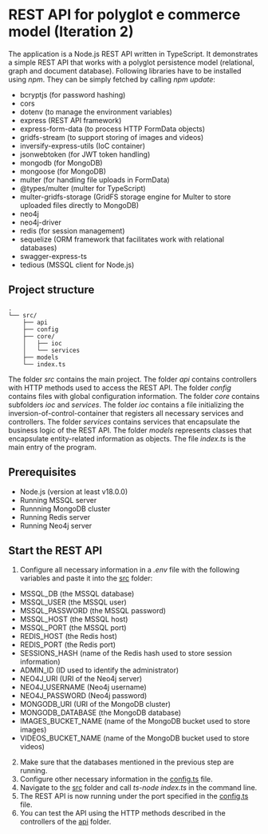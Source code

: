 # REST API for polyglot e commerce model (Iteration 2)
The application is a Node.js REST API written in TypeScript.
It demonstrates a simple REST API that works with a polyglot persistence model (relational, graph and document database).
Following libraries have to be installed using *npm*.
They can be simply fetched by calling *npm update*:

* bcryptjs (for password hashing)
* cors
* dotenv (to manage the environment variables)
* express (REST API framework)
* express-form-data (to process HTTP FormData objects)
* gridfs-stream (to support storing of images and videos)
* inversify-express-utils (IoC container)
* jsonwebtoken (for JWT token handling)
* mongodb (for MongoDB)
* mongoose (for MongoDB)
* multer (for handling file uploads in FormData)
* @types/multer (multer for TypeScript)
* multer-gridfs-storage (GridFS storage engine for Multer to store uploaded files directly to MongoDB)
* neo4j
* neo4j-driver
* redis (for session management)
* sequelize (ORM framework that facilitates work with relational databases)
* swagger-express-ts
* tedious (MSSQL client for Node.js)

## Project structure
```
.
└── src/
    ├── api
    ├── config
    ├── core/
    │   ├── ioc
    │   └── services
    ├── models
    └── index.ts
```
The folder *src* contains the main project.
The folder *api* contains controllers with HTTP methods used to access the REST API.
The folder *config* contains files with global configuration information.
The folder *core* contains subfolders *ioc* and *services*.
The folder *ioc* contains a file initializing the inversion-of-control-container
that registers all necessary services and controllers.
The folder *services* contains services that encapsulate the business logic of the 
REST API.
The folder *models* represents classes that encapsulate entity-related
information as objects.
The file *index.ts* is the main entry of the program.

## Prerequisites
* Node.js (version at least v18.0.0) 
* Running MSSQL server
* Runnning MongoDB cluster
* Running Redis server
* Running Neo4j server

## Start the REST API
1. Configure all necessary information in a *.env* file
with the following variables and paste it into the [src](./src) folder:
* MSSQL_DB (the MSSQL database)
* MSSQL_USER (the MSSQL user)
* MSSQL_PASSWORD (the MSSQL password)
* MSSQL_HOST (the MSSQL host)
* MSSQL_PORT (the MSSQL port)
* REDIS_HOST (the Redis host)
* REDIS_PORT (the Redis port)
* SESSIONS_HASH (name of the Redis hash used to store session information)
* ADMIN_ID (ID used to identify the administrator)
* NEO4J_URI (URI of the Neo4j server)
* NEO4J_USERNAME (Neo4j username)
* NEO4J_PASSWORD (Neo4j password)
* MONGODB_URI (URI of the MongoDB cluster)
* MONGODB_DATABASE (the MongoDB database)
* IMAGES_BUCKET_NAME (name of the MongoDB bucket used to store images)
* VIDEOS_BUCKET_NAME (name of the MongoDB bucket used to store videos)
2. Make sure that the databases mentioned in the previous step are running.
3. Configure other necessary information in the [config.ts](./src/config.ts) file.
4. Navigate to the [src](./src) folder and call *ts-node index.ts* in the command line.
5. The REST API is now running under the port specified in the [config.ts](./src/config.ts) file.
6. You can test the API using the HTTP methods described in the controllers
of the [api](./src/api) folder.